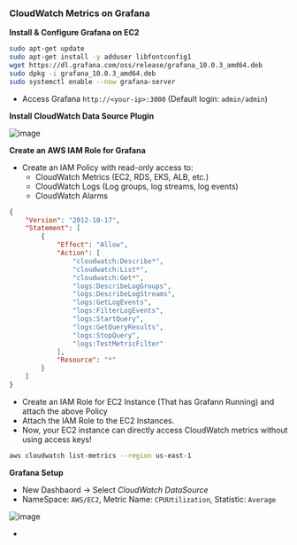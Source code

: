 ### CloudWatch Metrics on Grafana ###

**Install & Configure Grafana on EC2**
```bash
sudo apt-get update
sudo apt-get install -y adduser libfontconfig1
wget https://dl.grafana.com/oss/release/grafana_10.0.3_amd64.deb
sudo dpkg -i grafana_10.0.3_amd64.deb
sudo systemctl enable --now grafana-server
```
- Access Grafana `http://<your-ip>:3000` (Default login: `admin/admin`)

**Install CloudWatch Data Source Plugin**

![image](https://github.com/user-attachments/assets/0354c6f4-adca-4f11-abaa-430cfc259251)

**Create an AWS IAM Role for Grafana**
- Create an IAM Policy with read-only access to:
  - CloudWatch Metrics (EC2, RDS, EKS, ALB, etc.)
  - CloudWatch Logs (Log groups, log streams, log events)
  - CloudWatch Alarms

```json
{
    "Version": "2012-10-17",
    "Statement": [
        {
            "Effect": "Allow",
            "Action": [
                "cloudwatch:Describe*",
                "cloudwatch:List*",
                "cloudwatch:Get*",
                "logs:DescribeLogGroups",
                "logs:DescribeLogStreams",
                "logs:GetLogEvents",
                "logs:FilterLogEvents",
                "logs:StartQuery",
                "logs:GetQueryResults",
                "logs:StopQuery",
                "logs:TestMetricFilter"
            ],
            "Resource": "*"
        }
    ]
}
```

- Create an IAM Role for EC2 Instance (That has Grafann Running) and attach the above Policy
- Attach the IAM Role to the EC2 Instances.
- Now, your EC2 instance can directly access CloudWatch metrics without using access keys!
```bash
aws cloudwatch list-metrics --region us-east-1
```

**Grafana Setup**
- New Dashbaord -> Select *CloudWatch DataSource*
- NameSpace: `AWS/EC2`, Metric Name: `CPUUtilization`, Statistic: `Average`

![image](https://github.com/user-attachments/assets/c3fd6df6-578c-4aa1-9184-64ff6dece589)

  - 
